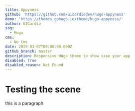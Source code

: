 ```yaml
---
title: Appyness
github: 'https://github.com/uicardiodev/hugo-appyness'
demo: 'https://themes.gohugo.io/theme/hugo-appyness/'
author: UICardio
ssg:
  - Hugo
cms:
  - No Cms
date: 2019-03-07T00:00:00.000Z
github_branch: master
description: Responsive Hugo theme to show case your app
disabled: true
disabled_reason: Not Found
---
```



# Testing the scene

this is a paragraph
